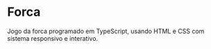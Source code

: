 # Forca
Jogo da forca programado em TypeScript, usando HTML e CSS com sistema responsivo e interativo.
